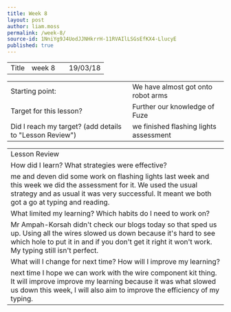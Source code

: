 ```yaml
---
title: Week 8
layout: post
author: liam.moss
permalink: /week-8/
source-id: 1NniYg9J4UodJJNHkrrH-11RVAIlLSGsEfKX4-LlucyE
published: true
---
```

<table>
  <tr>
    <td>Title</td>
    <td>week 8</td>
    <td></td>
    <td>19/03/18</td>
  </tr>
</table>


<table>
  <tr>
    <td>Starting point:</td>
    <td>We have almost got onto robot arms</td>
  </tr>
  <tr>
    <td>Target for this lesson?</td>
    <td>Further our knowledge of Fuze</td>
  </tr>
  <tr>
    <td>Did I reach my target? 
(add details to "Lesson Review")</td>
    <td>we finished flashing lights assessment</td>
  </tr>
</table>


<table>
  <tr>
    <td>Lesson Review</td>
  </tr>
  <tr>
    <td>How did I learn? What strategies were effective? </td>
  </tr>
  <tr>
    <td>me and deven did some work on flashing lights last week and this week we did the assessment for it. We used the usual strategy and as usual it was very successful. It meant we both got a go at typing and reading.</td>
  </tr>
  <tr>
    <td>What limited my learning? Which habits do I need to work on? </td>
  </tr>
  <tr>
    <td>Mr Ampah-Korsah didn't check our blogs today so that sped us up.  Using all the wires slowed us down because it's hard to see which hole to put it in and if you don't get it right it won't work. My typing still isn't perfect.</td>
  </tr>
  <tr>
    <td>What will I change for next time? How will I improve my learning?</td>
  </tr>
  <tr>
    <td>next time I hope we can work with the wire component kit thing. It will improve improve my learning because it was what slowed us down this week, I will also aim to improve the efficiency of my typing.</td>
  </tr>
</table>


